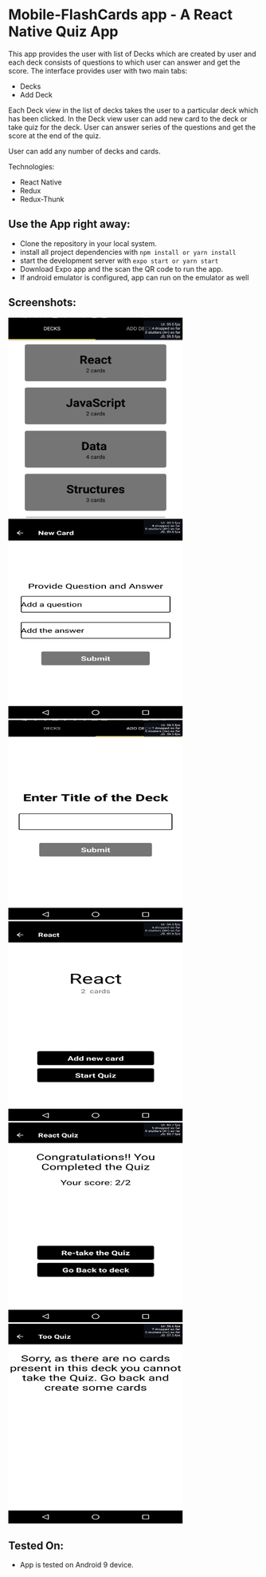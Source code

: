 # Mobile-FlashCards app - A React Native Quiz App

This app provides the user with list of Decks which are created by user and each deck consists of questions to which user can answer and get the score. The interface provides user with two main tabs:

* Decks
* Add Deck

Each Deck view in the list of decks takes the user to a particular deck which has been clicked. In the Deck view user can add new card to the deck or take quiz for the deck. User can answer series of the questions and get the score at the end of the quiz.

User can add any number of decks and cards.

Technologies:

* React Native
* Redux
* Redux-Thunk


## Use the App right away:

* Clone the repository in your local system.
* install all project dependencies with `npm install or yarn install`
* start the development server with `expo start or yarn start`
* Download Expo app and the scan the QR code to run the app.
* If android emulator is configured, app can run on the emulator as well

## Screenshots:

<img src="/assets/screenshots/AllDeckView.png" width="350" height="400">
<img src="/assets/screenshots/AddCard.png" width="350" height="400">
<img src="/assets/screenshots/AddDeck.png" width="350" height="400">
<img src="/assets/screenshots/DeckView.png" width="350" height="400">
<img src="/assets/screenshots/score.png" width="350" height="400">
<img src="/assets/screenshots/error.png" width="350" height="400">

## Tested On:
* App is tested on Android 9 device.



